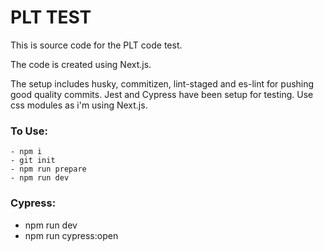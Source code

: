 # PLT TEST 

This is source code for the PLT code test.

The code is created using Next.js. 

The setup includes husky, commitizen, lint-staged and es-lint for pushing good quality commits.
Jest and Cypress have been setup for testing.
Use css modules as i'm using Next.js.

### To Use:
    - npm i
    - git init
    - npm run prepare
    - npm run dev

### Cypress:
   - npm run dev
   - npm run cypress:open

